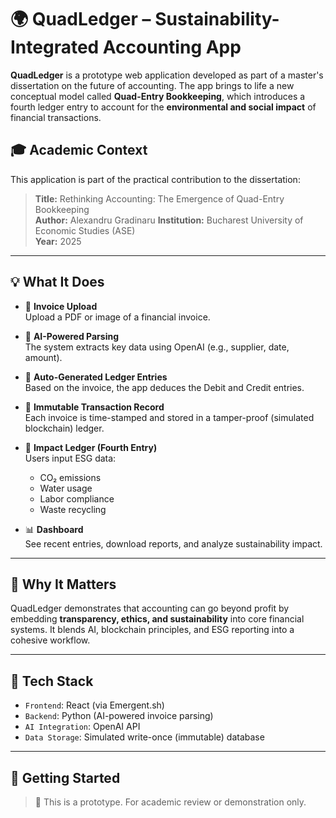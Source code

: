 # 🌍 QuadLedger – Sustainability-Integrated Accounting App

**QuadLedger** is a prototype web application developed as part of a master's dissertation on the future of accounting. The app brings to life a new conceptual model called **Quad-Entry Bookkeeping**, which introduces a fourth ledger entry to account for the **environmental and social impact** of financial transactions.

## 🎓 Academic Context

This application is part of the practical contribution to the dissertation:

> **Title:** Rethinking Accounting: The Emergence of Quad-Entry Bookkeeping  
> **Author:** Alexandru Gradinaru
> **Institution:** Bucharest University of Economic Studies (ASE)  
> **Year:** 2025

---

## 💡 What It Does

- 📄 **Invoice Upload**  
  Upload a PDF or image of a financial invoice.

- 🤖 **AI-Powered Parsing**  
  The system extracts key data using OpenAI (e.g., supplier, date, amount).

- 🧾 **Auto-Generated Ledger Entries**  
  Based on the invoice, the app deduces the Debit and Credit entries.

- 🔐 **Immutable Transaction Record**  
  Each invoice is time-stamped and stored in a tamper-proof (simulated blockchain) ledger.

- 🌱 **Impact Ledger (Fourth Entry)**  
  Users input ESG data:
  - CO₂ emissions  
  - Water usage  
  - Labor compliance  
  - Waste recycling

- 📊 **Dashboard**  
  See recent entries, download reports, and analyze sustainability impact.

---

## 🧠 Why It Matters

QuadLedger demonstrates that accounting can go beyond profit by embedding **transparency, ethics, and sustainability** into core financial systems. It blends AI, blockchain principles, and ESG reporting into a cohesive workflow.

---

## 🔧 Tech Stack

- `Frontend`: React (via Emergent.sh)  
- `Backend`: Python (AI-powered invoice parsing)  
- `AI Integration`: OpenAI API  
- `Data Storage`: Simulated write-once (immutable) database

---

## 🚀 Getting Started

> 📌 This is a prototype. For academic review or demonstration only.
